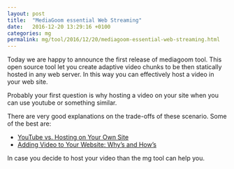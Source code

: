 ```yaml
---
layout: post
title:  "MediaGoom essential Web Streaming"
date:   2016-12-20 13:29:16 +0100
categories: mg
permalink: mg/tool/2016/12/20/mediagoom-essential-web-streaming.html
---
```


Today we are happy to announce the first release of mediagoom tool.
This open source tool let you create adaptive video chunks to be then statically hosted in any web server.
In this way you can effectively host a video in your web site.

Probably your first question is why hosting a video on your site when you can use youtube or something similar.

There are very good explanations on the trade-offs of these scenario.
Some of the best are:

 * [YouTube vs. Hosting on Your Own Site]( https://blogs.adobe.com/digitalmarketing/web-experience/youtube-vs-hosting-site/)
 * [Adding Video to Your Website: Why’s and How’s]( http://line25.com/articles/adding-video-to-your-website-whys-and-hows)

In case you decide to host your video than the mg tool can help you.





